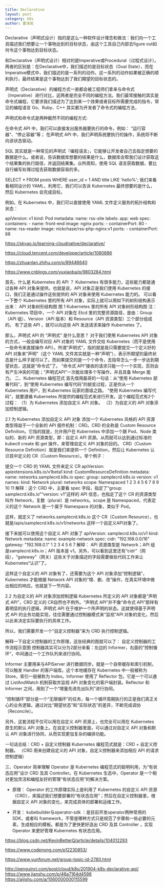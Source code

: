 ```yaml
---
title: Declarative
layout: post
category: k8s
author: 夏泽民
---
```

Declarative（声明式设计）指的是这么一种软件设计理念和做法：我们向一个工具描述我们想要让一个事物达到的目标状态，由这个工具自己内部去figure out如何令这个事物达到目标状态。

和Declarative（声明式设计）相对的是Imperative或Procedural（过程式设计）。两者的区别是：在Declarative中，我们描述的是目标状态（Goal State），而在Imperative模式中，我们描述的是一系列的动作。这一系列的动作如果被正确的顺利执行，最终结果是这个事物达到了我们期望的目标状态的。

声明式（Declarative）的编程方式一直都会被工程师们拿来与命令式（Imperative）进行对比，这两者是完全不同的编程方法。我们最常接触的其实是命令式编程，它要求我们描述为了达到某一个效果或者目标所需要完成的指令，常见的编程语言 Go、Ruby、C++ 其实都为开发者了命令式的编程方法，

声明式和命令式是两种截然不同的编程方式:

在命令式 API 中，我们可以直接发出服务器要执行的命令，例如： “运行容器”、“停止容器”等；
在声明式 API 中，我们声明系统要执行的操作，系统将不断向该状态驱动。
<!-- more -->
SQL 其实就是一种常见的声明式『编程语言』，它能够让开发者自己去指定想要的数据是什么。或者说，告诉数据库想要的结果是什么，数据库会帮我们设计获取这个结果集的执行路径，并返回结果集。众所周知，使用 SQL 语言获取数据，要比自行编写处理过程去获取数据容易的多。

SELECT * FROM posts WHERE user_id = 1 AND title LIKE 'hello%';
我们来看看相同设计的 YAML，利用它，我们可以告诉 Kubernetes 最终想要的是什么，然后 Kubernetes 会完成目标。

例如，在 Kubernetes 中，我们可以直接使用 YAML 文件定义服务的拓扑结构和状态：

apiVersion: v1
kind: Pod
metadata:
  name: rss-site
  labels:
    app: web
spec:
  containers:
    - name: front-end
      image: nginx
      ports:
        - containerPort: 80
    - name: rss-reader
      image: nickchase/rss-php-nginx:v1
      ports:
        - containerPort: 88


https://skyao.io/learning-cloudnative/declarative/

https://cloud.tencent.com/developer/article/1080886

https://zhuanlan.zhihu.com/p/89446640

https://www.cnblogs.com/yuxiaoba/p/9803284.html


首先，什么是 Kubernetes 的 API ？
Kubernetes 有很多能力，这些能力都是通过各种 API 对象来提供。也就是说，API 对象正是我们使用 Kubernetes 的接口，我们正是通过操作这些提供的 API 对象来使用 Kubernetes 能力的。
可以看一下整个 Kubernetes 里的所有 API 对象，实际上就可以用如下的树形结构表示出来：
API 对象树形结构图
图 1 Kubernetes 里的所有 API 对象树形结构图
注：Kubernetes 项目中，一个 API 对象在 Etcd 里的完整资源路径，是由：Group（API 组）、Version（API 版本）和 Resource（API 资源类型）三个部分组成的。
有了这些 API ，就可以向这些 API 发送请求来操作 Kubernetes 了。

那么，声明式 API 的 “声明式” 是什么意思？
对于我们使用 Kubernetes API 对象的方式，一般会编写对应 API 对象的 YAML 文件交给 Kubernetes（而不是使用一些命令来直接操作 API）。所谓“声明式”，指的就是我只需要提交一个定义好的 API 对象来“声明”（这个 YAML 文件其实就是一种“声明”），表示所期望的最终状态是什么样子就可以了。而如果提交的是一个个命令，去指导怎么一步一步达到期望状态，这就是“命令式”了。
“命令式 API”接收的请求只能一个一个实现，否则会有产生冲突的可能；“声明式API”一次能处理多个写操作，并且具备 Merge 能力。
二、Kubernetes 编程范式
首先借用磊哥的一句话：从“使用 Kubernetes 部署代码”，到“使用 Kubernetes 编写代码”的蜕变过程，正是你从一个 Kubernetes 用户，到 Kubernetes 玩家的晋级之路。
“使用 Kubernetes 编写代码”，就要遵循 Kubernetes 所提供的编程范式来进行开发。这个编程范式有2个过程：
（1）为 Kubernetes 添加自定义 API 对象。
（2）为自定义的 API 对象添加控制逻辑。

2.1 为 Kubernetes 添加自定义 API 对象
添加一个 Kubernetes 风格的 API 资源类型得益于一个全新的 API 插件机制：CRD。CRD 的全称是 Custom Resource Definition。它指的就是，允许用户在 Kubernetes 中添加一个跟 Pod、Node 类似的、新的 API 资源类型，即：自定义 API 资源。从而就可以达到通过标准的 kubectl create 和 get 操作，来管理自定义 API 对象的目的。
CRD（Custom Resource Definition）就是我们来提供一个 Definition，然后让 Kubernetes 认识其中定义的 CR（Custom Resource）。举个例子：

提交一个 CRD 的 YAML 文件来定义 CR
apiVersion: apiextensions.k8s.io/v1beta1
kind: CustomResourceDefinition
metadata:
  name: networks.samplecrd.k8s.io
spec:
  group: samplecrd.k8s.io
  version: v1
  names:
    kind: Network
    plural: networks
  scope: Namespaced
1
2
3
4
5
6
7
8
9
10
11
解释：这个 CRD 中，主要看 spec 字段，指定了“group: samplecrd.k8s.io”“version: v1”这样的 API 信息，也指定了这个 CR 的资源类型叫作 Network，复数（plural）是 networks。scope 是 Namespaced，代表定义的这个 Network 是一个属于 Namespace 的对象，类似于 Pod。

这样，就定义了 networks.samplecrd.k8s.io 这个 CR（Custom Resource），也就是/apis/samplecrd.k8s.io/v1/networks 这样一个自定义API对象了。

接下来就可以使用这个自定义 API 对象了
apiVersion: samplecrd.k8s.io/v1
kind: Network
metadata:
  name: example-network
spec:
  cidr: "192.168.0.0/16"
  gateway: "192.168.0.1"
1
2
3
4
5
6
7
解释： API 资源类型是 Network；API 组是samplecrd.k8s.io；API 版本是 v1。另外，可以看到这里还有“cidr”（网段），“gateway”（网关）这些关于对象描述的字段需要做些代码工作来让 Kubernetes“认识”了。

这样这个自定义的 API 对象有了，还需要为这个 API 对象添加“控制逻辑”，Kubernetes 才能根据 Network API 对象的“增、删、改”操作，在真实环境中做出相应的响应。也就是下一节内容。

2.2 为自定义的 API 对象添加控制逻辑
Kubernetes 所定义的 API 对象都是“声明式 API”，CRD 定义的 CR自然也不例外。“声明式 API”并不像“命令式 API”那样有着明显的执行逻辑，声明式 API 在于维护一个所声明的状态。这就使得基于声明式 API 的业务功能实现，往往需要通过控制器模式来“监视”API 对象的变化，然后以此来决定实际要执行的具体工作。

所以，我们需要开发一个“自定义控制器”来为 CRD 执行控制逻辑。

解释一下自定义控制器的工作原理，这张经典的图就可以了：
自定义控制器的工作流程示意图
控制器其实可以分为2部分来看：左边的 Informer，右面的”控制循环“，中间通过一个工作队列来进行协同。

Informer 主要用来与APIServer 进行数据同步。就是一个自带缓存和索引机制，可以触发 Handler 的客户端库。这个本地缓存在 Kubernetes 中一般被称为 Store，索引一般被称为 Index。Informer 使用了 Reflector 包，它是一个可以通过 ListAndWatch 机制获取并监视 API 对象变化的客户端封装。Reflector 和 Informer 之间，用到了一个“增量先进先出队列”进行协同。

”控制循环“部分是一个“无限循环”的任务，每一个循环周期执行的正是我们真正关心的业务逻辑，通过对比“期望状态”和“实际状态”的差异，不断完成调协（Reconcile）。

另外，这套流程不仅可以用在自定义 API 资源上，也完全可以用在 Kubernetes 原生的默认 API 对象上。在自定义控制器里面，可以通过对自定义 API 对象和默认 API 对象进行协同，从而实现更加复杂的编排功能。

一句话总结：CRD + 自定义控制器
Kubernetes 编程范式就是：CRD + 自定义控制器。
（CRD 用来创建自定义的 API 对象，自定义控制器来添加相应 API 的请求控制逻辑）

三、Operator 简单理解
Operator 是 Kubernetes 编程范式的聪明利用，为“有状态应用”设计 CRD 及其 Controller。在 Kubernetes 生态中，Operator 是一个相对更加灵活和编程友好的管理“有状态应用”的解决方案。

- 原理：
Operator 的工作原理实际上是利用了 Kubernetes 的自定义 API 资源（CRD），来描述我们想要部署的“有状态应用”；然后在自定义控制器里，根据自定义 API 对象的变化，来完成具体的部署和运维工作。

- 开发：
kubebuilder与operator-sdk ：是目前开发operator两种常用的SDK，或者叫 framework，不管是哪种方式只是规范了步骤和一些必要的元素，生成相应的模板。都是为了更快更好造出 CRD 及其 Controller ，实现 Operator 来更好管理 Kubernetes 有状态应用。


https://blog.csdn.net/KevinBetterQ/article/details/104012293

https://www.codenong.com/p12230853/

https://www.yunforum.net/group-topic-id-2780.html

http://penguincj.com/post/cloud/k8s/201904-k8s-declarative-api/
https://www.jianshu.com/p/46a7164d4598
https://aijishu.com/a/1060000000115599